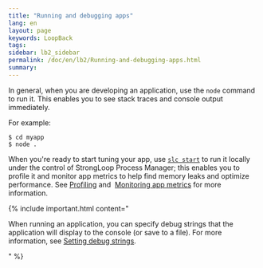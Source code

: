 ```yaml
---
title: "Running and debugging apps"
lang: en
layout: page
keywords: LoopBack
tags:
sidebar: lb2_sidebar
permalink: /doc/en/lb2/Running-and-debugging-apps.html
summary:
---
```


In general, when you are developing an application, use the `node` command to run it.
This enables you to see stack traces and console output immediately.

For example:

```shell
$ cd myapp
$ node .
```

When you're ready to start tuning your app, use [`slc start`](https://docs.strongloop.com/display/NODE/slc+start) to run it locally under
the control of StrongLoop Process Manager; this enables you to profile it and monitor app metrics to help find memory leaks and optimize performance.
See [Profiling](https://docs.strongloop.com/display/SLC/Profiling) and 
[Monitoring app metrics](https://docs.strongloop.com/display/SLC/Monitoring+app+metrics) for more information.

{% include important.html content="

When running an application, you can specify debug strings that the application will display to the console (or save to a file).
For more information, see [Setting debug strings](/doc/en/lb2/Setting-debug-strings.html).

" %}